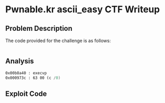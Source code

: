 # Pwnable.kr ascii_easy CTF Writeup

## Problem Description  
The code provided for the challenge is as follows:

```c
```

## Analysis  

```asm
0x00b8a40 : execvp
0x000973c : 63 00 (c /0)
```
## Exploit Code
